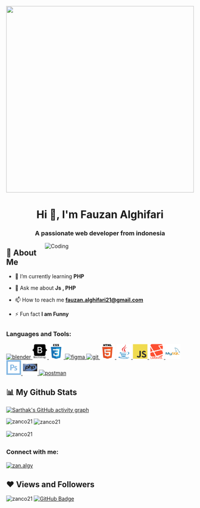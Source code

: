 <a href="#"><img width="100%" height="500px" src="https://i.pinimg.com/originals/8b/35/fe/8b35fef55fba1a201c9c7a11d3ec3d64.gif" height="175px"/></a>
<h1 align="center">Hi 👋, I'm Fauzan Alghifari</h1>
<h3 align="center">A passionate web developer from indonesia</h3>
<img align="right" alt="Coding" width="400" src="https://i.pinimg.com/originals/e4/26/70/e426702edf874b181aced1e2fa5c6cde.gif">

## 🧐 About Me
- 🌱 I’m currently learning **PHP**

- 💬 Ask me about **Js , PHP**

- 📫 How to reach me **fauzan.alghifari21@gmail.com**

- ⚡ Fun fact **I am Funny**

## <h3 align="left">Languages and Tools:</h3>
<p align="left"> <a href="https://www.blender.org/" target="_blank" rel="noreferrer"> <img src="https://download.blender.org/branding/community/blender_community_badge_white.svg" alt="blender" width="40" height="40"/> </a> <a href="https://getbootstrap.com" target="_blank" rel="noreferrer"> <img src="https://raw.githubusercontent.com/devicons/devicon/master/icons/bootstrap/bootstrap-plain-wordmark.svg" alt="bootstrap" width="40" height="40"/> </a> <a href="https://www.w3schools.com/css/" target="_blank" rel="noreferrer"> <img src="https://raw.githubusercontent.com/devicons/devicon/master/icons/css3/css3-original-wordmark.svg" alt="css3" width="40" height="40"/> </a> <a href="https://www.figma.com/" target="_blank" rel="noreferrer"> <img src="https://www.vectorlogo.zone/logos/figma/figma-icon.svg" alt="figma" width="40" height="40"/> </a> <a href="https://git-scm.com/" target="_blank" rel="noreferrer"> <img src="https://www.vectorlogo.zone/logos/git-scm/git-scm-icon.svg" alt="git" width="40" height="40"/> </a> <a href="https://www.w3.org/html/" target="_blank" rel="noreferrer"> <img src="https://raw.githubusercontent.com/devicons/devicon/master/icons/html5/html5-original-wordmark.svg" alt="html5" width="40" height="40"/> </a> <a href="https://www.java.com" target="_blank" rel="noreferrer"> <img src="https://raw.githubusercontent.com/devicons/devicon/master/icons/java/java-original.svg" alt="java" width="40" height="40"/> </a> <a href="https://developer.mozilla.org/en-US/docs/Web/JavaScript" target="_blank" rel="noreferrer"> <img src="https://raw.githubusercontent.com/devicons/devicon/master/icons/javascript/javascript-original.svg" alt="javascript" width="40" height="40"/> </a> <a href="https://laravel.com/" target="_blank" rel="noreferrer"> <img src="https://raw.githubusercontent.com/devicons/devicon/master/icons/laravel/laravel-plain-wordmark.svg" alt="laravel" width="40" height="40"/> </a> <a href="https://www.mysql.com/" target="_blank" rel="noreferrer"> <img src="https://raw.githubusercontent.com/devicons/devicon/master/icons/mysql/mysql-original-wordmark.svg" alt="mysql" width="40" height="40"/> </a> <a href="https://www.photoshop.com/en" target="_blank" rel="noreferrer"> <img src="https://raw.githubusercontent.com/devicons/devicon/master/icons/photoshop/photoshop-line.svg" alt="photoshop" width="40" height="40"/> </a> <a href="https://www.php.net" target="_blank" rel="noreferrer"> <img src="https://raw.githubusercontent.com/devicons/devicon/master/icons/php/php-original.svg" alt="php" width="40" height="40"/> </a> <a href="https://postman.com" target="_blank" rel="noreferrer"> <img src="https://www.vectorlogo.zone/logos/getpostman/getpostman-icon.svg" alt="postman" width="40" height="40"/> </a> </p>

## 📊 My Github Stats

[![Sarthak's GitHub activity graph](https://activity-graph.herokuapp.com/graph?username=zanco21&&theme=xcode)](https://github.com/zanco21)

<p><img align="left" src="https://github-readme-stats.vercel.app/api/top-langs?username=zanco21&show_icons=true&locale=en&layout=compact" alt="zanco21" /></p>

<p>&nbsp;<img align="center" src="https://github-readme-stats.vercel.app/api?username=zanco21&show_icons=true&locale=en" alt="zanco21" /></p>

<p><img align="center" src="https://github-readme-streak-stats.herokuapp.com/?user=zanco21&" alt="zanco21" /></p>

## <h3 align="left">Connect with me:</h3>
<p align="left">
<a href="https://instagram.com/zan.algy" target="blank"><img align="center" src="https://raw.githubusercontent.com/rahuldkjain/github-profile-readme-generator/master/src/images/icons/Social/instagram.svg" alt="zan.algy" height="30" width="40" /></a>
</p>

## ❤ Views and Followers
<a align="left"> <img src="https://komarev.com/ghpvc/?username=zanco21&label=Profile%20views&color=0e75b6&style=flat" alt="zanco21" /> </a>
<a href="https://github.com/zanco21?tab=followers"><img src="https://img.shields.io/github/followers/zanco21?label=Followers&style=social" alt="GitHub Badge"></a>



<!---
ZanCo21/ZanCo21 is a ✨ special ✨ repository because its `README.md` (this file) appears on your GitHub profile.
You can click the Preview link to take a look at your changes.
--->
